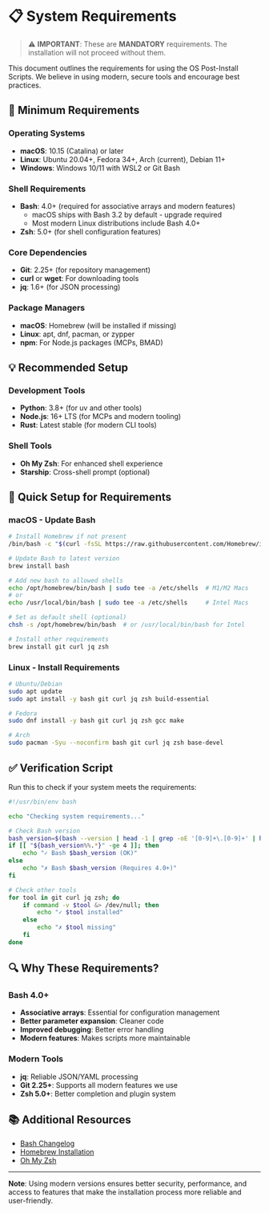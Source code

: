 # 📋 System Requirements

> ⚠️ **IMPORTANT**: These are **MANDATORY** requirements. The installation will not proceed without them.

This document outlines the requirements for using the OS Post-Install Scripts. We believe in using modern, secure tools and encourage best practices.

## 🔧 Minimum Requirements

### Operating Systems
- **macOS**: 10.15 (Catalina) or later
- **Linux**: Ubuntu 20.04+, Fedora 34+, Arch (current), Debian 11+
- **Windows**: Windows 10/11 with WSL2 or Git Bash

### Shell Requirements
- **Bash**: 4.0+ (required for associative arrays and modern features)
  - macOS ships with Bash 3.2 by default - upgrade required
  - Most modern Linux distributions include Bash 4.0+
- **Zsh**: 5.0+ (for shell configuration features)

### Core Dependencies
- **Git**: 2.25+ (for repository management)
- **curl** or **wget**: For downloading tools
- **jq**: 1.6+ (for JSON processing)

### Package Managers
- **macOS**: Homebrew (will be installed if missing)
- **Linux**: apt, dnf, pacman, or zypper
- **npm**: For Node.js packages (MCPs, BMAD)

## 💡 Recommended Setup

### Development Tools
- **Python**: 3.8+ (for uv and other tools)
- **Node.js**: 16+ LTS (for MCPs and modern tooling)
- **Rust**: Latest stable (for modern CLI tools)

### Shell Tools
- **Oh My Zsh**: For enhanced shell experience
- **Starship**: Cross-shell prompt (optional)

## 🚀 Quick Setup for Requirements

### macOS - Update Bash
```bash
# Install Homebrew if not present
/bin/bash -c "$(curl -fsSL https://raw.githubusercontent.com/Homebrew/install/HEAD/install.sh)"

# Update Bash to latest version
brew install bash

# Add new bash to allowed shells
echo /opt/homebrew/bin/bash | sudo tee -a /etc/shells  # M1/M2 Macs
# or
echo /usr/local/bin/bash | sudo tee -a /etc/shells     # Intel Macs

# Set as default shell (optional)
chsh -s /opt/homebrew/bin/bash  # or /usr/local/bin/bash for Intel

# Install other requirements
brew install git curl jq zsh
```

### Linux - Install Requirements
```bash
# Ubuntu/Debian
sudo apt update
sudo apt install -y bash git curl jq zsh build-essential

# Fedora
sudo dnf install -y bash git curl jq zsh gcc make

# Arch
sudo pacman -Syu --noconfirm bash git curl jq zsh base-devel
```

## ✅ Verification Script

Run this to check if your system meets the requirements:

```bash
#!/usr/bin/env bash

echo "Checking system requirements..."

# Check Bash version
bash_version=$(bash --version | head -1 | grep -oE '[0-9]+\.[0-9]+' | head -1)
if [[ "${bash_version%%.*}" -ge 4 ]]; then
    echo "✓ Bash $bash_version (OK)"
else
    echo "✗ Bash $bash_version (Requires 4.0+)"
fi

# Check other tools
for tool in git curl jq zsh; do
    if command -v $tool &> /dev/null; then
        echo "✓ $tool installed"
    else
        echo "✗ $tool missing"
    fi
done
```

## 🔍 Why These Requirements?

### Bash 4.0+
- **Associative arrays**: Essential for configuration management
- **Better parameter expansion**: Cleaner code
- **Improved debugging**: Better error handling
- **Modern features**: Makes scripts more maintainable

### Modern Tools
- **jq**: Reliable JSON/YAML processing
- **Git 2.25+**: Supports all modern features we use
- **Zsh 5.0+**: Better completion and plugin system

## 📚 Additional Resources

- [Bash Changelog](https://www.gnu.org/software/bash/manual/html_node/Bash-History.html)
- [Homebrew Installation](https://brew.sh)
- [Oh My Zsh](https://ohmyz.sh)

---

**Note**: Using modern versions ensures better security, performance, and access to features that make the installation process more reliable and user-friendly.